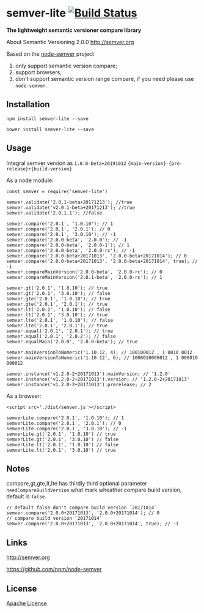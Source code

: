 # semver-lite [![Build Status](https://api.travis-ci.org/worktile/semver-lite.svg?branch=master)](https://travis-ci.org/worktile/semver-lite)


**The lightweight semantic versioner compare library**

About Semantic Versioning 2.0.0 http://semver.org

Based on the [node-semver](https://github.com/npm/node-semver) project

1. only support semantic version compare;
2. support browsers;
3. don't support semantic version range compare, if you need please use `node-semver`.

## Installation

`npm install semver-lite --save`

`bower install semver-lite --save`

## Usage

Integral semver version as `1.0.0-beta+20191012` `{main-version}-{pre-release}+{build-version}`

As a node module:
 
```
const semver = require('semver-lite')

semver.validate('2.0.1-beta+20171213'); //true
semver.validate('v2.0.1-beta+20171213'); //true
semver.validate('2.0.1.1'); //false

semver.compare('2.0.1', '1.0.10'); // 1
semver.compare('2.0.1', '2.0.1'); // 0
semver.compare('2.0.1', '3.0.10'); // -1
semver.compare('2.0.0-beta', '2.0.0'); // -1
semver.compare('2.0.0-beta', '2.0.0-1'); // 1
semver.compare('2.0.0-beta', '2.0.0-rc'); // -1
semver.compare('2.0.0-beta+20171013', '2.0.0-beta+20171014'); // 0
semver.compare('2.0.0-beta+20171013', '2.0.0-beta+20171014', true); // -1
semver.compareMainVersion('2.0.0-beta', '2.0.0-rc'); // 0
semver.compareMainVersion('2.0.1-beta', '2.0.0-rc'); // 1

semver.gt('2.0.1', '1.0.10'); // true
semver.gt('2.0.1', '3.0.10'); // false
semver.gte('2.0.1', '1.0.10'); // true
semver.gte('2.0.1', '2.0.1'); // true
semver.lt('2.0.1', '1.0.10'); // false
semver.lt('2.0.1', '3.0.10'); // true
semver.lte('2.0.1', '1.0.10'); // false
semver.lte('2.0.1', '2.0.1'); // true
semver.equal('2.0.1', '2.0.1'); // true
semver.equal('2.0.1', '2.0.2'); // false
semver.equalMain('2.0.0', '2.0.0-beta'); // true

semver.mainVersionToNumeric('1.10.12, 4); // 100100012 , 1 0010 0012
semver.mainVersionToNumeric('1.10.12', 6); // 1000010000012 , 1 000010 000012

semver.instance('v1.2.0-2+20171013').mainVersion; // '1.2.0'
semver.instance('v1.2.0-2+20171013').version; // '1.2.0-2+20171013'
semver.instance('v1.2.0-2+20171013').prerelease; // 2
```

As a browser:

`<script src='./dist/semver.js'></script>`

```
semverLite.compare('2.0.1', '1.0.10'); // 1
semverLite.compare('2.0.1', '2.0.1'); // 0
semverLite.compare('2.0.1', '3.0.10'); // -1
semverLite.gt('2.0.1', '1.0.10') // true
semverLite.gt('2.0.1', '3.0.10') // false
semverLite.lt('2.0.1', '1.0.10') // false
semverLite.lt('2.0.1', '3.0.10') // true
```
## Notes

compare,gt,gte,lt,lte has thirdly third optional parameter `needCompareBuildVersion` what mark wheather compare build version, default is `false`.

```
// default false don't compare build version `20171014`
semver.compare('2.0.0+20171013', '2.0.0+20171014'); // 0
// compare build version `20171014`
semver.compare('2.0.0+20171013', '2.0.0+20171014', true); // -1
```

## Links

http://semver.org

https://github.com/npm/node-semver

## License

[Apache License](https://github.com/worktile/semver-lite/blob/master/LICENSE)
